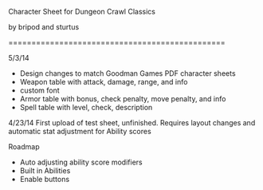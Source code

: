 Character Sheet for Dungeon Crawl Classics

by bripod and sturtus

===============================================

5/3/14
- Design changes to match Goodman Games PDF character sheets
- Weapon table with attack, damage, range, and info
- custom font
- Armor table with bonus, check penalty, move penalty, and info
- Spell table with level, check, description

4/23/14
First upload of test sheet, unfinished.
Requires layout changes and automatic stat adjustment for Ability scores

Roadmap
- Auto adjusting ability score modifiers
- Built in Abilities
- Enable buttons